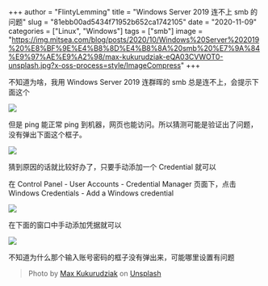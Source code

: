 +++
author = "FlintyLemming"
title = "Windows Server 2019 连不上 smb 的问题"
slug = "81ebb00ad5434f71952b652ca1742105"
date = "2020-11-09"
categories = ["Linux", "Windows"]
tags = ["smb"]
image = "https://img.mitsea.com/blog/posts/2020/10/Windows%20Server%202019%20%E8%BF%9E%E4%B8%8D%E4%B8%8A%20smb%20%E7%9A%84%E9%97%AE%E9%A2%98/max-kukurudziak-eQA03CVWOT0-unsplash.jpg?x-oss-process=style/ImageCompress"
+++

不知道为啥，我用 Windows Server 2019 连群晖的 smb 总是连不上，会提示下面这个

![](https://img.mitsea.com/blog/posts/2020/10/Windows%20Server%202019%20%E8%BF%9E%E4%B8%8D%E4%B8%8A%20smb%20%E7%9A%84%E9%97%AE%E9%A2%98/2020-10-27_2.26.41.png?x-oss-process=style/ImageCompress)

但是 ping 能正常 ping 到机器，网页也能访问。所以猜测可能是验证出了问题，没有弹出下面这个框子。

![](https://img.mitsea.com/blog/posts/2020/10/Windows%20Server%202019%20%E8%BF%9E%E4%B8%8D%E4%B8%8A%20smb%20%E7%9A%84%E9%97%AE%E9%A2%98/2020-10-27_2.38.23.png?x-oss-process=style/ImageCompress)

猜到原因的话就比较好办了，只要手动添加一个 Credential 就可以

在 Control Panel - User Accounts - Credential Manager 页面下，点击 Windows Credentials - Add a Windows credential

![](https://img.mitsea.com/blog/posts/2020/10/Windows%20Server%202019%20%E8%BF%9E%E4%B8%8D%E4%B8%8A%20smb%20%E7%9A%84%E9%97%AE%E9%A2%98/2020-10-27_2.39.12.png?x-oss-process=style/ImageCompress)

在下面的窗口中手动添加凭据就可以

![](https://img.mitsea.com/blog/posts/2020/10/Windows%20Server%202019%20%E8%BF%9E%E4%B8%8D%E4%B8%8A%20smb%20%E7%9A%84%E9%97%AE%E9%A2%98/2020-10-27_3.15.39.png?x-oss-process=style/ImageCompress)

不知道为什么那个输入账号密码的框子没有弹出来，可能哪里设置有问题

> Photo by [Max Kukurudziak](https://unsplash.com/@maxkuk?utm_source=unsplash&utm_medium=referral&utm_content=creditCopyText) on [Unsplash](https://unsplash.com/?utm_source=unsplash&utm_medium=referral&utm_content=creditCopyText)
